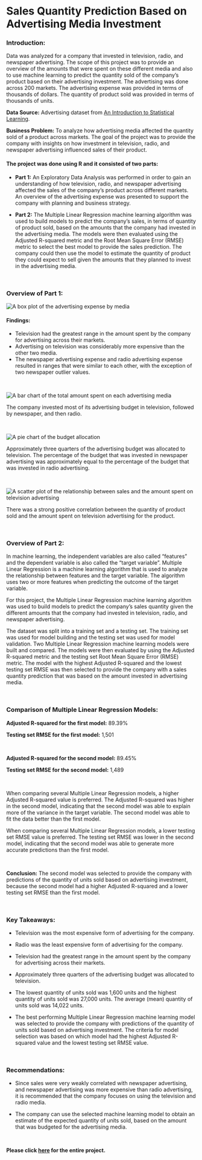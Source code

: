 Sales Quantity Prediction Based on Advertising Media Investment
================


### Introduction:

Data was analyzed for a company that invested in television, radio, and
newspaper advertising. The scope of this project was to provide an
overview of the amounts that were spent on these different media and
also to use machine learning to predict the quantity sold of the
company’s product based on their advertising investment. The advertising
was done across 200 markets. The advertising expense was provided in
terms of thousands of dollars. The quantity of product sold was provided
in terms of thousands of units.

**Data Source:** Advertising dataset from [An Introduction to
Statistical
Learning](https://www.statlearning.com/resources-first-edition).

**Business Problem:** To analyze how advertising media affected the
quantity sold of a product across markets. The goal of the project was
to provide the company with insights on how investment in television,
radio, and newspaper advertising influenced sales of their product.

#### The project was done using R and it consisted of two parts:

- **Part 1:** An Exploratory Data Analysis was performed in order to
  gain an understanding of how television, radio, and newspaper
  advertising affected the sales of the company’s product across
  different markets. An overview of the advertising expense was
  presented to support the company with planning and business strategy.

- **Part 2:** The Multiple Linear Regression machine learning algorithm
  was used to build models to predict the company’s sales, in terms of
  quantity of product sold, based on the amounts that the company had
  invested in the advertising media. The models were then evaluated
  using the Adjusted R-squared metric and the Root Mean Square Error
  (RMSE) metric to select the best model to provide the sales
  prediction. The company could then use the model to estimate the
  quantity of product they could expect to sell given the amounts that
  they planned to invest in the advertising media.

<br>

### Overview of Part 1:
![A box plot of the advertising expense by media](/images/1.png)

#### **Findings:**

- Television had the greatest range in the amount spent by the company
  for advertising across their markets.
- Advertising on television was considerably more expensive than the
  other two media.
- The newspaper advertising expense and radio advertising expense
  resulted in ranges that were similar to each other, with the exception
  of two newspaper outlier values.

<br>

![A bar chart of the total amount spent on each advertising media](/images/3.png)

The company invested most of its advertising budget in television,
followed by newspaper, and then radio.

<br>

![A pie chart of the budget allocation](/images/4.png)

Approximately three quarters of the advertising budget was allocated to
television. The percentage of the budget that was invested in newspaper
advertising was approximately equal to the percentage of the budget that
was invested in radio advertising.

<br>

![A scatter plot of the relationship between sales and the amount spent on television advertising](/images/6.png)

There was a strong positive correlation between the quantity of product
sold and the amount spent on television advertising for the product.

<br>

### Overview of Part 2:
In machine learning, the independent variables are also called
“features” and the dependent variable is also called the “target
variable”. Multiple Linear Regression is a machine learning algorithm
that is used to analyze the relationship between features and the target
variable. The algorithm uses two or more features when predicting the
outcome of the target variable.

For this project, the Multiple Linear Regression machine learning
algorithm was used to build models to predict the company’s sales
quantity given the different amounts that the company had invested in
television, radio, and newspaper advertising.

The dataset was split into a training set and a testing set. The training set was used for model building and the testing set was used for model validation. Two Multiple Linear Regression machine learning models were built and
compared. The models were then evaluated by using the Adjusted R-squared
metric and the testing set Root Mean Square Error (RMSE) metric. The model with the
highest Adjusted R-squared and the lowest testing set RMSE was then selected to
provide the company with a sales quantity prediction that was based on
the amount invested in advertising media.

<br>

### Comparison of Multiple Linear Regression Models:

**Adjusted R-squared for the first model:** 89.39%

**Testing set RMSE for the first model:** 1,501

<br>

**Adjusted R-squared for the second model:** 89.45%

**Testing set RMSE for the second model:** 1,489

<br>

When comparing several Multiple Linear Regression models, a higher
Adjusted R-squared value is preferred. The Adjusted R-squared was higher
in the second model, indicating that the second model was able to
explain more of the variance in the target variable. The second model
was able to fit the data better than the first model.

When comparing several Multiple Linear Regression models, a lower
testing set RMSE value is preferred. The testing set RMSE was lower in
the second model, indicating that the second model was able to generate
more accurate predictions than the first model.

<br>

**Conclusion:** The second model was selected to provide the company
with predictions of the quantity of units sold based on advertising
investment, because the second model had a higher Adjusted R-squared and
a lower testing set RMSE than the first model.

<br>

### Key Takeaways:

- Television was the most expensive form of advertising for the company.

- Radio was the least expensive form of advertising for the company.

- Television had the greatest range in the amount spent by the company
  for advertising across their markets.

- Approximately three quarters of the advertising budget was allocated
  to television.

- The lowest quantity of units sold was 1,600 units and the highest
  quantity of units sold was 27,000 units. The average (mean) quantity
  of units sold was 14,022 units.

- The best performing Multiple Linear Regression machine learning model
  was selected to provide the company with predictions of the quantity
  of units sold based on advertising investment. The criteria for model
  selection was based on which model had the highest Adjusted R-squared
  value and the lowest testing set RMSE value.

<br>

### Recommendations:

- Since sales were very weakly correlated with newspaper advertising,
  and newspaper advertising was more expensive than radio advertising,
  it is recommended that the company focuses on using the television and
  radio media.

- The company can use the selected machine learning model to obtain an
  estimate of the expected quantity of units sold, based on the amount
  that was budgeted for the advertising media.

<br>

**Please click [here]( https://github.com/eric5412/Sales-Quantity-Prediction-Based-on-Advertising-Media-Investment/blob/main/Sales-Quantity-Prediction-Based-on-Advertising-Media-Investment.md) for the entire project.**

<br>
